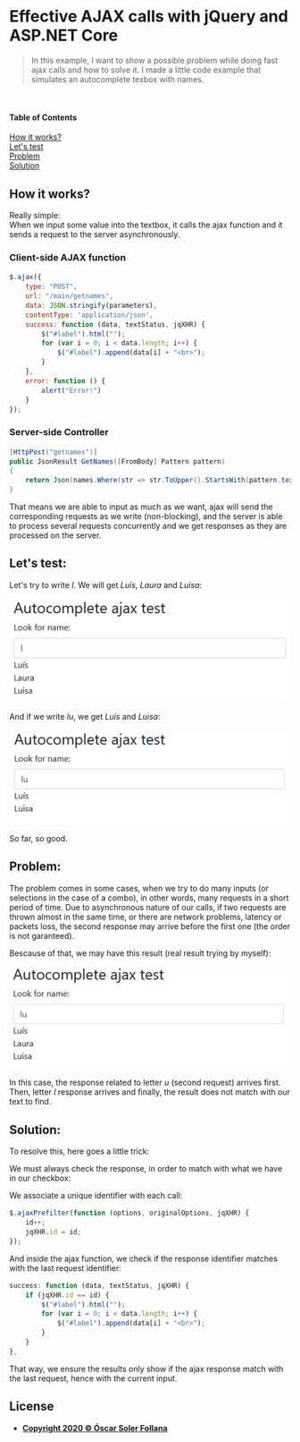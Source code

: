 # Effective AJAX calls with jQuery and ASP.NET Core

> In this example, I want to show a possible problem while doing fast ajax calls and how to solve it.
> I made a little code example that simulates an autocomplete texbox with names.
<br/>

#### Table of Contents
[How it works?](#how-it-works)<br/>
[Let's test](#lets-test)<br/>
[Problem](#lets-test)<br/>
[Solution](#lets-test)
<br/>

## How it works?
Really simple:
<br/>
When we input some value into the textbox, it calls the ajax function and it sends a request to the server asynchronously.
<br/>

### Client-side AJAX function

```javascript
$.ajax({
    type: "POST",
    url: "/main/getnames",
    data: JSON.stringify(parameters),
    contentType: 'application/json',
    success: function (data, textStatus, jqXHR) {
        $("#label").html("");
        for (var i = 0; i < data.length; i++) {
            $("#label").append(data[i] + "<br>");
        }
    },
    error: function () {
        alert("Error!")
    }
});
```
### Server-side Controller

```c#
[HttpPost("getnames")]
public JsonResult GetNames([FromBody] Pattern pattern)
{
    return Json(names.Where(str => str.ToUpper().StartsWith(pattern.text.ToUpper())));
}
```

That means we are able to input as much as we want, ajax will send the corresponding requests as we write (non-blocking), and the server is able to process several requests concurrently and we get responses as they are processed on the server.

## Let's test:

Let's try to write *l*. We will get *Luís*, *Laura* and *Luisa*:
<br/><br/>
![alt text](https://github.com/oscarsolerfollana/Effective-AJAX-calls-with-jQuery-and-ASP.NET-Core/blob/master/ReadmeContent/test_l.PNG?raw=true)
<br/><br/>
And if we write *lu*, we get *Luís* and *Luisa*:
<br/><br/>
![alt text](https://github.com/oscarsolerfollana/Effective-AJAX-calls-with-jQuery-and-ASP.NET-Core/blob/master/ReadmeContent/test_lu.PNG?raw=true)

So far, so good.

## Problem:

The problem comes in some cases, when we try to do many inputs (or selections in the case of a combo), in other words, many requests in a short period of time. Due to asynchronous nature of our calls, if two requests are thrown almost in the same time, or there are network problems, latency or packets loss, the second response may arrive before the first one (the order is not garanteed).

Bescause of that, we may have this result (real result trying by myself):
<br/><br/>
![alt text](https://github.com/oscarsolerfollana/Effective-AJAX-calls-with-jQuery-and-ASP.NET-Core/blob/master/ReadmeContent/bug.PNG?raw=true)

In this case, the response related to letter *u* (second request) arrives first. Then, letter *l* response arrives and finally, the result does not match with our text to find.

## Solution:

To resolve this, here goes a little trick:

We must always check the response, in order to match with what we have in our checkbox:

We associate a unique identifier with each call:
<br/>

```javascript
$.ajaxPrefilter(function (options, originalOptions, jqXHR) {
    id++;
    jqXHR.id = id;
});
```

And inside the ajax function, we check if the response identifier matches with the last request identifier:
<br/>

```javascript
success: function (data, textStatus, jqXHR) {
    if (jqXHR.id == id) {
        $("#label").html("");
        for (var i = 0; i < data.length; i++) {
            $("#label").append(data[i] + "<br>");
        }
    }
},
```

 That way, we ensure the results only show if the ajax response match with the last request, hence with the current input.

## License

- **[Copyright 2020 © Óscar Soler Follana](https://github.com/oscarsolerfollana/Effective-AJAX-calls-with-jQuery-and-ASP.NET-Core/blob/master/LICENSE/license.md)**
